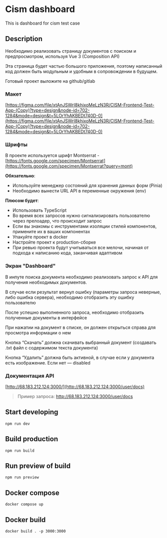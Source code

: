 # Cism dashboard

This is dashboard for cism test case

## Description 

Необходимо реализовать страницу документов с поиском и предпросмотром, используя Vue 3 (Composition API)

Эта страница будет частью большого приложения, поэтому написанный код должен быть модульным и удобным в сопровождении в будущем.

Готовый проект выложите на github/gitlab

### Макет

[https://figma.com/file/xtAnJSWrI8khixoMeLzN3R/CISM-Frontend-Test-App-(Copy)?type=design&node-id=702-1284&mode=design&t=5LOrYhAKBEDt740D-0](https://figma.com/file/xtAnJSWrI8khixoMeLzN3R/CISM-Frontend-Test-App-(Copy)?type=design&node-id=702-1284&mode=design&t=5LOrYhAKBEDt740D-0)

### Шрифты

В проекте используется шрифт Montserrat - [https://fonts.google.com/specimen/Montserrat](https://fonts.google.com/specimen/Montserrat?query=mont)

**Обязательно**:

- Используйте менеджер состояний для хранения данных форм (Pinia)
- Необходимо вынести URL API в переменные окружения (env)

**Плюсом будет**:

- Использовать TypeScript
- Во время всех запросов нужно сигнализировать пользователю через прелоадер, что происходит запрос
- Если вы знакомы с инструментами изоляции стилей компонентов, примените их в ваших компонентах
- Упакуйте проект в docker
- Настройте проект к production-сборке
- При ревью проекта будут учитываться все мелочи, начиная от подхода к написанию кода, заканчивая адаптивом

### Экран "Dashboard"

В инпуте поиска документа необходимо реализовать запрос к API для получения необходимых документов.

В случае если результат вернул ошибку (параметры запроса неверные, либо ошибка сервера), необходимо отобразить эту ошибку пользователю

После успешно выполненного запроса, необходимо отобразить полученные документы в интерфейсе

При нажатии на документ в списке, он должен открыться справа для просмотра информации о нем

Кнопка “Скачать” должна скачивать выбранный документ (создавать .txt файл с содержимом текста документа)

Кнопка “Удалить” должна быть активной, в случае если у документа есть изображение. Если нет — disabled

### Документация API

[http://68.183.212.124:3000/](http://68.183.212.124:3000/user/docs)

> Пример запроса: http://68.183.212.124:3000/user/docs
>

## Start developing

`npm run dev`

## Build production

`npm run build`

## Run preview of build

`npm run preview`

## Docker compose

`docker compose up`

## Docker build

`docker build . -p 3000:3000`